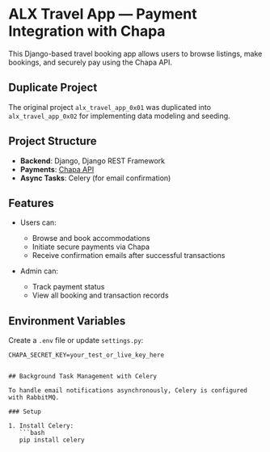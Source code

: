 # ALX Travel App — Payment Integration with Chapa

This Django-based travel booking app allows users to browse listings, make bookings, and securely pay using the Chapa API.

##  Duplicate Project  
The original project `alx_travel_app_0x01` was duplicated into `alx_travel_app_0x02` for implementing data modeling and seeding.

## Project Structure

- **Backend**: Django, Django REST Framework
- **Payments**: [Chapa API](https://developer.chapa.co/)
- **Async Tasks**: Celery (for email confirmation)


## Features

- Users can:
  - Browse and book accommodations
  - Initiate secure payments via Chapa
  - Receive confirmation emails after successful transactions

- Admin can:
  - Track payment status
  - View all booking and transaction records


## Environment Variables

Create a `.env` file or update `settings.py`:

```env
CHAPA_SECRET_KEY=your_test_or_live_key_here


## Background Task Management with Celery

To handle email notifications asynchronously, Celery is configured with RabbitMQ.

### Setup

1. Install Celery:  
   ```bash
   pip install celery